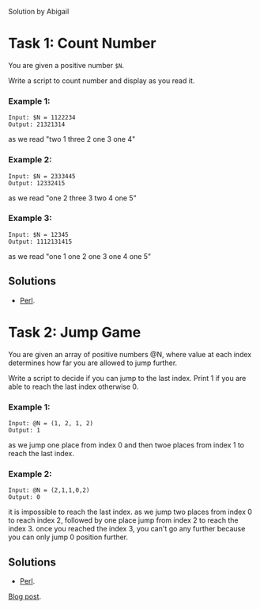 Solution by Abigail

# Task 1: Count Number

You are given a positive number `$N`.

Write a script to count number and display as you read it.

### Example 1:

    Input: $N = 1122234
    Output: 21321314

as we read "two 1 three 2 one 3 one 4"

### Example 2:

    Input: $N = 2333445
    Output: 12332415

as we read "one 2 three 3 two 4 one 5"

### Example 3:

    Input: $N = 12345
    Output: 1112131415

as we read "one 1 one 2 one 3 one 4 one 5"

## Solutions
* [Perl](perl/ch-1.pl).


# Task 2: Jump Game

You are given an array of positive numbers @N, where value at each
index determines how far you are allowed to jump further.

Write a script to decide if you can jump to the last index. Print
1 if you are able to reach the last index otherwise 0.

### Example 1:

    Input: @N = (1, 2, 1, 2)
    Output: 1

as we jump one place from index 0 and then twoe places from index
1 to reach the last index.

### Example 2:

    Input: @N = (2,1,1,0,2)
    Output: 0

it is impossible to reach the last index. as we jump two places
from index 0 to reach index 2, followed by one place jump from index
2 to reach the index 3. once you reached the index 3, you can't go
any further because you can only jump 0 position further.


## Solutions
* [Perl](perl/ch-2.pl).

[Blog post](https://wp.me/pcxd30-j2).

